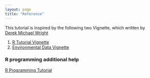 ```yaml
---
layout: page
title: "Reference"
---
```


This tutorial is inspired by the following two Vignette, which written by [Derek Michael Wright](www.dblogr.com/) 

1. [R Tutorial Vignette](https://derekmichaelwright.github.io/htmls/academic/r_tutorial.html#content)
2. [Environmental Data Vignette](https://derekmichaelwright.github.io/htmls/academic/envdata.html#introduction)

### R programming additional help

[R Programming Tutorial](https://www.youtube.com/watch?v=_V8eKsto3Ug)

